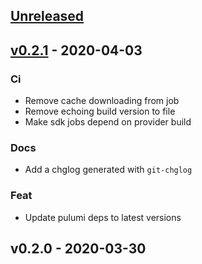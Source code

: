 <a name="unreleased"></a>
## [Unreleased]


<a name="v0.2.1"></a>
## [v0.2.1] - 2020-04-03
### Ci
- Remove cache downloading from job
- Remove echoing build version to file
- Make sdk jobs depend on provider build

### Docs
- Add a chglog generated with `git-chglog`

### Feat
- Update pulumi deps to latest versions


<a name="v0.2.0"></a>
## v0.2.0 - 2020-03-30

[Unreleased]: https://github.com/jaxxstorm/pulumi-rke/compare/v0.2.1...HEAD
[v0.2.1]: https://github.com/jaxxstorm/pulumi-rke/compare/v0.2.0...v0.2.1

